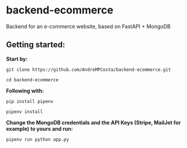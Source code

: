 # backend-ecommerce
Backend for an e-commerce website, based on FastAPI + MongoDB

## Getting started:

**Start by:**
```
git clone https://github.com/AndreMPCosta/backend-ecommerce.git
```

```
cd backend-ecommerce
```

**Following with:**
```
pip install pipenv
```
```
pipenv install
```

**Change the MongoDB credentials and the API Keys (Stripe, MailJet for example) to yours and run:**

```
pipenv run python app.py
```
